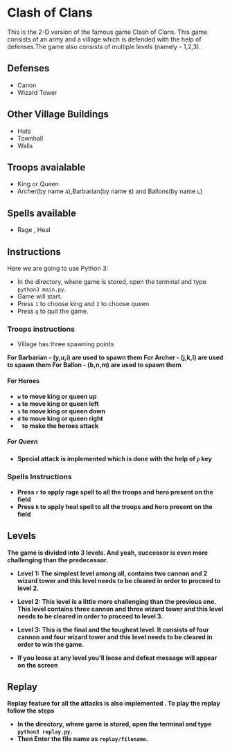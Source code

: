 # Clash of Clans

This is the 2-D version of the famous game Clash of Clans. This game consists of an army and a village which is defended with the help of defenses.The game also consists of multiple levels (namely - 1,2,3). 

## Defenses
- Canon 
- Wizard Tower

## Other Village Buildings
- Huts
- Townhall
- Walls

## Troops avaialable
- King or Queen
- Archer(by name `A`),Barbarian(by name `B`) and Ballons(by name `L`)

## Spells available
- Rage , Heal

## Instructions

Here we are going to use Python 3:

- In the directory, where game is stored, open the terminal and type `python3 main.py`.
- Game will start.
- Press `1` to choose king and `2` to choose queen
- Press `q` to quit the game.

### Troops instructions
- Village has three spawning points

<b> For Barbarian - (y,u,i) are used to spawn them <b>
<b> For Archer - (j,k,l) are used to spawn them <b>
<b> For Ballon - (b,n,m) are used to spawn them <b>

#### For Heroes
- `w` to move king or queen up 
- `a` to move king or queen left 
- `s` to move king or queen down 
- `d` to move king or queen right 
- ` ` to make the heroes attack

##### For Queen
- Special attack is implemented which is done with the help of `p` key

### Spells Instructions
- Press `r` to apply rage spell to all the troops and hero present on the field
- Press `h` to apply heal spell to all the troops and hero present on the field


## Levels

The game is divided into 3 levels. And yeah, successor is even more challenging than the predecessor.

- Level 1: The simplest level among all, contains two cannon and 2 wizard tower and this level needs to be cleared in order to proceed to level 2.
- Level 2: This level is a little more challenging than the previous one. This level contains three cannon and three wizard tower and this level needs to be cleared in order to proceed to level 3.
- Level 3: This is the final and the toughest level. It consists of four cannon and four wizard tower and this level needs to be cleared in order to win the game.

- If you loose at any level you'll loose and defeat message will appear on the screen

## Replay

Replay feature for all the attacks is also implemented . To play the replay follow the steps
- In the directory, where game is stored, open the terminal and type `python3 replay.py`.
- Then Enter the file name as `replay/filename`.